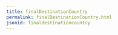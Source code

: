 ```yaml
---
title: finalDestinationCountry
permalink: finalDestinationCountry.html
jsonid: finaldestinationcountry
---
```

